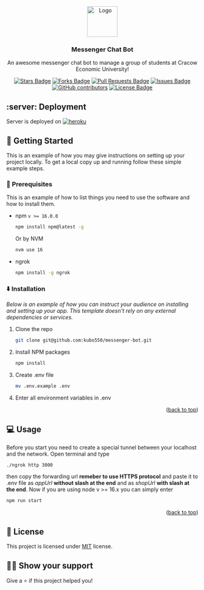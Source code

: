 <div align="center">
  <a href="https://github.com/kubo550/messenger-bot">
    <img src="https://raw.githubusercontent.com/othneildrew/Best-README-Template/master/images/logo.png" alt="Logo" width="80" height="80">
  </a>

  <h3 align="center">Messenger Chat Bot</h3>

  <p align="center">
    An awesome messenger chat bot to manage a group of students at Cracow Economic University!
    <br />
  </p>
</div>

<div align="center">

<a href="https://github.com/kubo550/messenger-bot/stargazers"><img src="https://img.shields.io/github/stars/kubo550/messenger-bot" alt="Stars Badge"/></a>
<a href="https://github.com/kubo550/messenger-bot/network/members"><img src="https://img.shields.io/github/forks/kubo550/messenger-bot" alt="Forks Badge"/></a>
<a href="https://github.com/kubo550/messenger-bot/pulls"><img src="https://img.shields.io/github/issues-pr/kubo550/messenger-bot" alt="Pull Requests Badge"/></a>
<a href="https://github.com/kubo550/messenger-bot/issues"><img src="https://img.shields.io/github/issues/kubo550/messenger-bot" alt="Issues Badge"/></a>
<a href="https://github.com/kubo550/messenger-bot/graphs/contributors"><img alt="GitHub contributors" src="https://img.shields.io/github/contributors/kubo550/messenger-bot?color=2b9348"></a>
<a href="https://github.com/elangosundar/awesome-README-templates/blob/master/LICENSE"><img src="https://img.shields.io/github/license/kubo550/messenger-bot?color=2b9348" alt="License Badge"/></a>

</div>

## :server: Deployment

Server is deployed on 
<a href="https://messenger-api-bot.herokuapp.com/health"> ![heroku](https://img.shields.io/badge/-heroku-05122A?style=flat&logo=heroku) </a>


<!-- GETTING STARTED -->

## :runner: Getting Started

This is an example of how you may give instructions on setting up your project locally.
To get a local copy up and running follow these simple example steps.

### :nut_and_bolt: Prerequisites

This is an example of how to list things you need to use the software and how to install them.

- npm `v >= 16.0.0`
  ```sh
  npm install npm@latest -g
  ```
  Or by NVM
  ```sh
  nvm use 16
  ```
- ngrok
  ```sh
  npm install -g ngrok
  ```

### :arrow_down: Installation

_Below is an example of how you can instruct your audience on installing and setting up your app. This template doesn't rely on any external dependencies or services._

1. Clone the repo
   ```sh
   git clone git@github.com:kubo550/messenger-bot.git
   ```
2. Install NPM packages
   ```sh
   npm install
   ```
3. Create .env file
   ```sh
   mv .env.example .env
   ```
4. Enter all environment variables in .env 

<p align="right">(<a href="#top">back to top</a>)</p>

<!-- USAGE EXAMPLES -->

## :computer: Usage

Before you start you need to create a special tunnel between your localhost and the network. Open terminal and type

```sh
./ngrok http 3000
```

then copy the forwarding url **remeber to use HTTPS protocol** and paste it to .env file as _appUrl_ **without slash at the end** and as _shopUrl_
**with slash at the end**. Now if you are using node v >= 16.x you can simply enter

```sh
npm run start
```

<p align="right">(<a href="#top">back to top</a>)</p>

## :pencil: License

This project is licensed under [MIT](https://opensource.org/licenses/MIT) license.

## :man_astronaut: Show your support

Give a ⭐️ if this project helped you!
